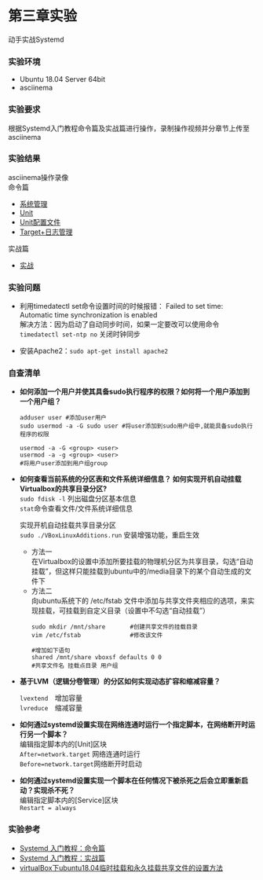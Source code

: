 # 第三章实验
动手实战Systemd

### 实验环境
+ Ubuntu 18.04 Server 64bit
+ asciinema

### 实验要求
根据Systemd入门教程命令篇及实战篇进行操作，录制操作视频并分章节上传至asciinema

### 实验结果
asciinema操作录像  
命令篇  
+ [系统管理](https://asciinema.org/a/QBSY3E9D2VuipUb3BBYTSK84E)
+ [Unit](https://asciinema.org/a/UCA46x6Gwwu2WgqKPIQjVnou6)
+ [Unit配置文件](https://asciinema.org/a/fJ8HW7FBXxonPDDPDLe2HC5k5)
+ [Target+日志管理](https://asciinema.org/a/qoOYGWiDuYaO1lKeQRNG5tcfQ)

实战篇  
+ [实战](https://asciinema.org/a/zRgdG5BxDYnEG7Kv67kZf9DRo)

### 实验问题
+ 利用timedatectl set命令设置时间的时候报错：
Failed to set time: Automatic time synchronization is enabled  
解决方法：因为启动了自动同步时间，如果一定要改可以使用命令`timedatectl set-ntp no` 关闭时钟同步

+ 安装Apache2：`sudo apt-get install apache2`

### 自查清单
+ **如何添加一个用户并使其具备sudo执行程序的权限？如何将一个用户添加到一个用户组？**   
   
  ````
  adduser user #添加user用户
  sudo usermod -a -G sudo user #将user添加到sudo用户组中,就能具备sudo执行程序的权限
    ````
    ````
    usermod -a -G <group> <user>
    usermod -a -g <group> <user>
    #将用户user添加到用户组group  
    ````
  
+ **如何查看当前系统的分区表和文件系统详细信息？
如何实现开机自动挂载Virtualbox的共享目录分区?**   
`sudo fdisk -l`       列出磁盘分区基本信息   
`stat`命令查看文件/文件系统详细信息  

   实现开机自动挂载共享目录分区  
    `sudo ./VBoxLinuxAdditions.run` 安装增强功能，重启生效   
    + 方法一   
    在Virtualbox的设置中添加所要挂载的物理机分区为共享目录，勾选“自动挂载”，但这样只能挂载到ubuntu中的/media目录下的某个自动生成的文件下
    + 方法二  
  向ubuntu系统下的 /etc/fstab 文件中添加与共享文件夹相应的选项，来实现挂载，可挂载到自定义目录（设置中不勾选“自动挂载”）
        ````
        sudo mkdir /mnt/share       #创建共享文件的挂载目录
        vim /etc/fstab              #修改该文件

        #增加如下语句
        shared /mnt/share vboxsf defaults 0 0   
        #共享文件名 挂载点目录 用户组
        ````

+ **基于LVM（逻辑分卷管理）的分区如何实现动态扩容和缩减容量？**    

  `lvextend`　增加容量  
  `lvreduce`　缩减容量
+ **如何通过systemd设置实现在网络连通时运行一个指定脚本，在网络断开时运行另一个脚本？**  
  编辑指定脚本内的[Unit]区块  
  `After=network.target` 网络连通时运行    
  `Before=network.target`网络断开时启动

+ **如何通过systemd设置实现一个脚本在任何情况下被杀死之后会立即重新启动？实现杀不死？**  
    编辑指定脚本内的[Service]区块  
    `Restart = always`

### 实验参考
+ [Systemd 入门教程：命令篇](http://www.ruanyifeng.com/blog/2016/03/systemd-tutorial-commands.html)
+ [Systemd 入门教程：实战篇](http://www.ruanyifeng.com/blog/2016/03/systemd-tutorial-part-two.html)
+ [virtualBox下ubuntu18.04临时挂载和永久挂载共享文件的设置方法](https://blog.csdn.net/baidu_31788709/article/details/89154265)
